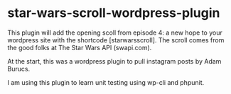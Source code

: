 # star-wars-scroll-wordpress-plugin

This plugin will add the opening scoll from episode 4: a new hope to your wordpress site with the shortcode [starwarsscroll]. The scroll comes from the good folks at The Star Wars API (swapi.com). 

At the start, this was a wordpress plugin to pull instagram posts by Adam Burucs. 

I am using this plugin to learn unit testing using wp-cli and phpunit.  

